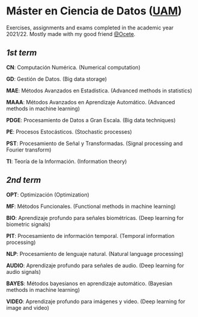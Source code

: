 # Máster en Ciencia de Datos ([UAM](https://www.uam.es/EPS/MasterCD/1446800691531.htm))

Exercises, assignments and exams completed in the academic year 2021/22. Mostly made with my good friend [@Ocete](https://github.com/Ocete).

_1st term_
---

**CN**: Computación Numérica. (Numerical computation)

**GD**: Gestión de Datos. (Big data storage)

**MAE**: Métodos Avanzados en Estadística. (Advanced methods in statistics)   

**MAAA**: Métodos Avanzados en Aprendizaje Automático. (Advanced methods in machine learning)

**PDGE**: Procesamiento de Datos a Gran Escala. (Big data techniques)

**PE**: Procesos Estocásticos. (Stochastic processes)

**PST**: Procesamiento de Señal y Transformadas. (Signal processing and Fourier transform)  

**TI**: Teoría de la Información.  (Information theory)


_2nd term_
---

**OPT**: Optimización (Optimization)

**MF**: Métodos Funcionales. (Functional methods in machine learning)

**BIO**: Aprendizaje profundo para señales biométricas. (Deep learning for biometric signals)

**PIT**: Procesamiento de información temporal. (Temporal information processing)

**NLP**: Procesamiento de lenguaje natural. (Natural language processing)

**AUDIO**: Aprendizaje profundo para señales de audio. (Deep learning for audio signals)

**BAYES**: Métodos bayesianos en aprendizaje automático. (Bayesian methods in machine learning)

**VIDEO**: Aprendizaje profundo para imágenes y video. (Deep learning for image and video)

